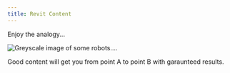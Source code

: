 ```yaml
---
title: Revit Content
---
```

Enjoy the analogy...

![Greyscale image of some robots....](https://ucarecdn.com/a22119fc-b634-4f28-b91e-506eab1f3da2/)

Good content will get you from point A to point B with garaunteed results.